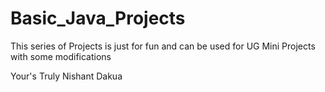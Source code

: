 # Basic_Java_Projects

This series of Projects is just for fun and can be used for UG Mini Projects with some modifications


Your's Truly 
Nishant Dakua
